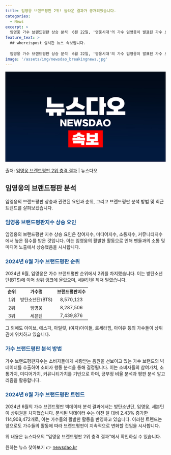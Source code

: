 ```yaml
---
title: 임영웅 브랜드평판 2위! 놀라운 결과가 공개되었습니다.
categories:
  - News
excerpt: >
  임영웅 가수 브랜드평판 상승 분석  6월 22일, '영웅시대'의 가수 임영웅이 발표된 가수 브랜드평판에서 2…
feature_text: >
  ## whereispost 실시간 뉴스 속보입니다.

  임영웅 가수 브랜드평판 상승 분석  6월 22일, '영웅시대'의 가수 임영웅이 발표된 가수 브랜드평판에서 2…
image: '/assets/img/newsdao_breakingnews.jpg'
---
```


![뉴스다오 속보](/assets/img/newsdao_breakingnews.jpg)

<p>출처: <a href="https://newsdao.kr/4404" rel="dofollow">임영웅 브랜드평판 2위 충격 결과</a> | 뉴스다오</p>

<h2 data-ke-size="size26">임영웅의 브랜드평판 분석</h2>
임영웅의 브랜드평판 상승과 관련된 요인과 순위, 그리고 브랜드평판 분석 방법 및 최근 트렌드를 살펴보겠습니다.

<h3><b><span style="color: #1a5490;">임영웅 브랜드평판지수 상승 요인</span></b></h3>
임영웅의 브랜드평판 지수 상승 요인은 참여지수, 미디어지수, 소통지수, 커뮤니티지수에서 높은 점수를 받은 것입니다. 이는 임영웅의 활발한 활동으로 인해 팬들과의 소통 및 미디어 노출에서 상승했음을 시사합니다.

<h3><b><span style="color: #1a5490;">2024년 6월 가수 브랜드평판 순위</span></b></h3>
2024년 6월, 임영웅은 가수 브랜드평판 순위에서 2위를 차지했습니다. 이는 방탄소년단(BTS)에 이어 상위 랭크에 올랐으며, 세븐틴을 제쳐 밀렸습니다.

<table>
	<tr>
    	<td style="text-align: center; height: 17px;"><b>순위</b></td>
        <td style="text-align: center; height: 17px;"><b>가수명</b></td>
        <td style="text-align: center; height: 17px;"><b>브랜드평판지수</b></td>
    </tr>
    <tr>
    	<td style="text-align: center; height: 17px;">1위</td>
        <td style="text-align: center; height: 17px;">방탄소년단(BTS)</td>
        <td style="text-align: center; height: 17px;">8,570,123</td>
    </tr>
    <tr>
    	<td style="text-align: center; height: 17px;">2위</td>
        <td style="text-align: center; height: 17px;">임영웅</td>
        <td style="text-align: center; height: 17px;">8,287,506</td>
    </tr>
    <tr>
    	<td style="text-align: center; height: 17px;">3위</td>
        <td style="text-align: center; height: 17px;">세븐틴</td>
        <td style="text-align: center; height: 17px;">7,439,876</td>
    </tr>
</table>

그 외에도 아이브, 에스파, 아일릿, (여자)아이들, 르세라핌, 아이유 등의 가수들이 상위권에 위치하고 있습니다.

<h3><b><span style="color: #1a5490;">가수 브랜드평판 분석 방법</span></b></h3>
가수 브랜드평판지수는 소비자들에게 사랑받는 음원을 선보이고 있는 가수 브랜드의 빅데이터를 추출하여 소비자 행동 분석을 통해 결정됩니다. 이는 소비자들의 참여가치, 소통가치, 미디어가치, 커뮤니티가치를 기반으로 하며, 긍부정 비율 분석과 평판 분석 알고리즘을 활용합니다.

<h3><b><span style="color: #1a5490;">2024년 6월 가수 브랜드평판 트렌드</span></b></h3>
2024년 6월의 가수 브랜드평판 빅데이터 분석 결과에서는 방탄소년단, 임영웅, 세븐틴이 상위권을 차지했습니다. 분석된 빅데이터 수는 이전 달 대비 2.43% 증가한 114,908,472개로, 이는 가수들의 활발한 활동을 반영하고 있습니다. 이러한 트렌드는 앞으로도 가수들의 활동에 따라 브랜드평판이 지속적으로 변화할 것임을 시사합니다.

위 내용은 뉴스다오의 "임영웅 브랜드평판 2위 충격 결과"에서 확인하실 수 있습니다. 

원하는 뉴스 찾아보기 👉 <a href="https://newsdao.kr" rel="dofollow">newsdao.kr</a>


